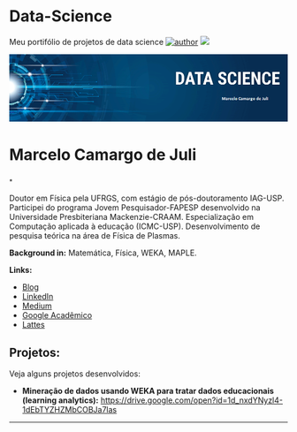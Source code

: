 # Data-Science
Meu portifólio de projetos de data science
[![author](https://img.shields.io/badge/author-mcdejuli-red.svg)](https://www.linkedin.com/in/marcelo-camargo-de-juli-26169b189/) 
[![](https://img.shields.io/badge/WEKA-blue.svg)](https://www.cs.waikato.ac.nz/ml/weka/) 


<p align="center">
  <img src="banner.png" >
</p>

# Marcelo Camargo de Juli
<sub>*</sub>

Doutor em Física pela UFRGS, com estágio de pós-doutoramento IAG-USP. Participei do programa Jovem Pesquisador-FAPESP desenvolvido na Universidade Presbiteriana Mackenzie-CRAAM. Especialização em Computação aplicada à educação (ICMC-USP). Desenvolvimento de pesquisa teórica na área de Física de Plasmas.

**Background in:** Matemática, Física, WEKA, MAPLE.

**Links:**
* [Blog](https://marcelodejuli.wordpress.com/producao/)
* [LinkedIn](https://www.linkedin.com/in/marcelo-camargo-de-juli-26169b189/?originalSubdomain=br)
* [Medium](https://medium.com/@marcelodejuli_52081)
* [Google Acadêmico](https://scholar.google.com.br/citations?user=BfflIygAAAAJ&hl=pt-BR)
* [Lattes](http://buscatextual.cnpq.br/buscatextual/visualizacv.do?id=K4784544Y3&tokenCaptchar=03AOLTBLSACtbaYB9LItp_tnY6rz3-i8dvFe459CEXaEyjx0_84AuYfZBK0UrnMRKPBXr_XgnsXN4JYeTLvqvhys4-1PmZZWA-gq4yKGsMyLTRgJv0JdcmEHwhMNCt6omAUQdoXjnmYBt0wPGaV4ZhngvCEDgtJhjIeQJw9kNfpcF7sj5JhGjsDPxnuD3KbWSvuaY730hYKMqglzpbPqteE8FzYvn79ulUIoX7eOnQoGQ3MNcQUhSuoD5MYc9KBg7PRXhr1ObQ_TSvhWgg_w6Ctr3hgf9IqdrQW2behUKhlNuSzTW88Vy0MlLPKQKwt9Aa4hzwQcnTAEU3Q2kvPVKbuMefqY42eg_lzpVKGw1mFGfzN265X4SvZ3vqjNzjRKbJaXoSxbId800smq4BpPn9zITfzw_UvyebAbTG64K36sPcqNzf_DTrIQMpSE_ZE6UNv9fv9ptYJKLFxXUdwohf2u3bRxZUPiKSQfwX5YySy3rsQTaRIz41qDg)


## Projetos:
Veja alguns projetos desenvolvidos:

* **Mineração de dados usando WEKA para tratar dados educacionais (learning analytics):** https://drive.google.com/open?id=1d_nxdYNyzl4-1dEbTYZHZMbCOBJa7las


---




